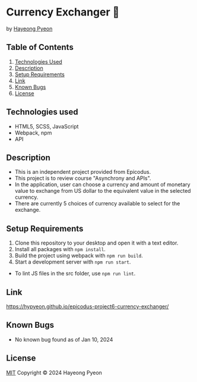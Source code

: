 # Currency Exchanger 💱
by [Hayeong Pyeon](https://www.hayeong.website)

## Table of Contents
1. [Technologies Used](#technologies-used)
2. [Description](#description)
3. [Setup Requirements](#setup-requirements)
4. [Link](#link)
5. [Known Bugs](#known-bugs)
6. [License](#license)

## Technologies used
- HTML5, SCSS, JavaScript
- Webpack, npm
- API

## Description
- This is an independent project provided from Epicodus.
- This project is to review course "Asynchrony and APIs".
- In the application, user can choose a currency and amount of monetary value to exchange from US dollar to the equivalent value in the selected currency. 
- There are currently 5 choices of currency available to select for the exchange. 

## Setup Requirements
1. Clone this repository to your desktop and open it with a text editor.
2. Install all packages with `npm install`.
3. Build the project using webpack with `npm run build`.
4. Start a development server with `npm run start`.
* To lint JS files in the src folder, use `npm run lint`.

## Link
https://hypyeon.github.io/epicodus-project6-currency-exchanger/

## Known Bugs
- No known bug found as of Jan 10, 2024

## License
[MIT](/LICENSE.txt) Copyright © 2024 Hayeong Pyeon
